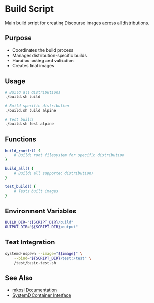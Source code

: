 # Build Script

Main build script for creating Discourse images across all distributions.

## Purpose
- Coordinates the build process
- Manages distribution-specific builds
- Handles testing and validation
- Creates final images

## Usage
```bash
# Build all distributions
./build.sh build

# Build specific distribution
./build.sh build alpine

# Test builds
./build.sh test alpine
```

## Functions
```bash
build_rootfs() {
    # Builds root filesystem for specific distribution
}

build_all() {
    # Builds all supported distributions
}

test_build() {
    # Tests built images
}
```

## Environment Variables
```bash
BUILD_DIR="${SCRIPT_DIR}/build"
OUTPUT_DIR="${SCRIPT_DIR}/output"
```

## Test Integration
```bash
systemd-nspawn --image="${image}" \
    --bind="${SCRIPT_DIR}/test:/test" \
    /test/basic-test.sh
```

## See Also
- [mkosi Documentation](https://github.com/systemd/mkosi)
- [SystemD Container Interface](https://systemd.io/CONTAINER_INTERFACE/)
